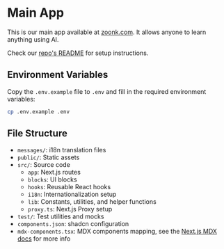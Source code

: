 # Main App

This is our main app available at [zoonk.com](https://www.zoonk.com). It allows anyone to learn anything using AI.

Check our [repo's README](../../README.md) for setup instructions.

## Environment Variables

Copy the `.env.example` file to `.env` and fill in the required environment variables:

```bash
cp .env.example .env
```

## File Structure

- `messages/`: i18n translation files
- `public/`: Static assets
- `src/`: Source code
  - `app`: Next.js routes
  - `blocks`: UI blocks
  - `hooks`: Reusable React hooks
  - `i18n`: Internationalization setup
  - `lib`: Constants, utilities, and helper functions
  - `proxy.ts`: Next.js Proxy setup
- `test/`: Test utilities and mocks
- `components.json`: shadcn configuration
- `mdx-components.tsx`: MDX components mapping, see the [Next.js MDX docs](https://nextjs.org/docs/app/guides/mdx) for more info
